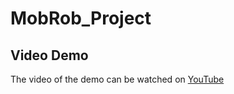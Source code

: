 # MobRob_Project

## Video Demo
The video of the demo can be watched on [YouTube](https://youtu.be/gpMigWjB38A)
